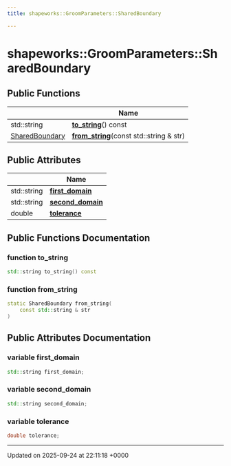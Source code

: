 ```yaml
---
title: shapeworks::GroomParameters::SharedBoundary

---
```


# shapeworks::GroomParameters::SharedBoundary





## Public Functions

|                | Name           |
| -------------- | -------------- |
| std::string | **[to_string](../Classes/structshapeworks_1_1GroomParameters_1_1SharedBoundary.md#function-to-string)**() const |
| [SharedBoundary](../Classes/structshapeworks_1_1GroomParameters_1_1SharedBoundary.md) | **[from_string](../Classes/structshapeworks_1_1GroomParameters_1_1SharedBoundary.md#function-from-string)**(const std::string & str) |

## Public Attributes

|                | Name           |
| -------------- | -------------- |
| std::string | **[first_domain](../Classes/structshapeworks_1_1GroomParameters_1_1SharedBoundary.md#variable-first-domain)**  |
| std::string | **[second_domain](../Classes/structshapeworks_1_1GroomParameters_1_1SharedBoundary.md#variable-second-domain)**  |
| double | **[tolerance](../Classes/structshapeworks_1_1GroomParameters_1_1SharedBoundary.md#variable-tolerance)**  |

## Public Functions Documentation

### function to_string

```cpp
std::string to_string() const
```


### function from_string

```cpp
static SharedBoundary from_string(
    const std::string & str
)
```


## Public Attributes Documentation

### variable first_domain

```cpp
std::string first_domain;
```


### variable second_domain

```cpp
std::string second_domain;
```


### variable tolerance

```cpp
double tolerance;
```


-------------------------------

Updated on 2025-09-24 at 22:11:18 +0000